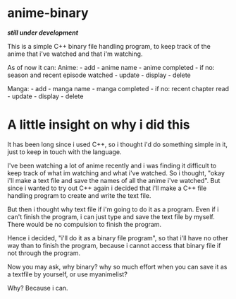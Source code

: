 # anime-binary
**_still under development_**

This is a simple C++ binary file handling program, to keep track of the anime that i've watched and that i'm watching.

As of now it can:
  Anime:
    - add
      - anime name
      - anime completed
        - if no: season and recent episode watched
    - update 
    - display 
    - delete 

  Manga:
    - add
      - manga name
      - manga completed
        - if no: recent chapter read
    - update 
    - display 
    - delete


# A little insight on why i did this

It has been long since i used C++, so i thought i'd do something simple in it, just to keep in touch with the language. 

I've been watching a lot of anime recently and i was finding it difficult to keep track of what im watching and what i've watched. So i thought, "okay i'll make a text file and save the names of all the anime i've watched". But since i wanted to try out C++ again i decided that i'll make a C++ file handling program to create and write the text file. 

But then i thought why text file if i'm going to do it as a program. Even if i can't finish the program, i can just type and save the text file by myself. There would be no compulsion to finish the program.

Hence i decided, "i'll do it as a binary file program", so that i'll have no other way than to finish the program, because i cannot access that binary file if not through the program. 

Now you may ask, why binary? why so much effort when you can save it as a textfile by yourself, or use myanimelist?

Why?
Because i can.
